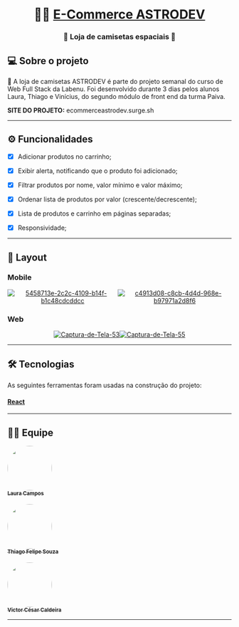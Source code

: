 <h1 align="center">
     🛒🚀 <a href="#" alt="site do projeto" target="_blank"> E-Commerce ASTRODEV </a> 
</h1>

<h3 align="center">
    🛒 Loja de camisetas espaciais 🚀
</h3>


## 💻 Sobre o projeto 

🚀 A loja de camisetas ASTRODEV é parte do projeto semanal do curso de Web Full Stack da Labenu. 
Foi desenvolvido durante 3 dias pelos alunos Laura, Thiago e Vinícius, do segundo módulo de front end da turma Paiva.
<br>

<b>SITE DO PROJETO:</b> ecommerceastrodev.surge.sh



---

## ⚙️ Funcionalidades

  - [x] Adicionar produtos no carrinho;
  - [x] Exibir alerta, notificando que o produto foi adicionado; 
  - [x] Filtrar produtos por nome, valor mínimo e valor máximo;
  - [x] Ordenar lista de produtos por valor (crescente/decrescente);
  - [x] Lista de produtos e carrinho em páginas separadas;
  - [x] Responsividade; 
 

---

## 🎨 Layout

### Mobile

<p align="center" style="display: flex; align-items: flex-start; justify-content: center;">
     <a href="https://ibb.co/3f6FbLT"><img src="https://i.ibb.co/ZH4grkf/5458713e-2c2c-4109-b14f-b1c48cdcddcc.jpg" alt="5458713e-2c2c-4109-b14f-b1c48cdcddcc" border="0"></a>
     <a href="https://ibb.co/PrdcCR9"><img src="https://i.ibb.co/7SqnyHR/c4913d08-c8cb-4d4d-968e-b97971a2d8f6.jpg" alt="c4913d08-c8cb-4d4d-968e-b97971a2d8f6" border="0"></a>
     
  


</p>

### Web

<p align="center" style="display: flex; align-items: flex-start; justify-content: center;">
 <a href="https://ibb.co/x614k2H"><img src="https://i.ibb.co/nj7WGwC/Captura-de-Tela-53.png" alt="Captura-de-Tela-53" border="0" /></a>
     <br/>
 <a href="https://ibb.co/9pzSb5T"><img src="https://i.ibb.co/rQTNxr6/Captura-de-Tela-55.png" alt="Captura-de-Tela-55" border="0"></a>    
</p>

---

## 🛠 Tecnologias

As seguintes ferramentas foram usadas na construção do projeto:

#### [React](https://reactjs.org/)  


---

## 👨‍💻 Equipe


<a href="https://github.com/lausmpc">
 <img style="border-radius: 50%;" src="https://avatars.githubusercontent.com/u/81258211?v=4" width="100px;" alt=""/>
 <br />
 <sub><b>Laura Campos</b></sub></a> <a href="https://github.com/lausmpc" title="github"></a>
 <br>
 <br>

<a href="https://github.com/thiago-felipe-99">
 <img style="border-radius: 50%;" src="https://avatars.githubusercontent.com/u/77975911?v=4" width="100px;" alt=""/>
 <br>
 <sub><b>Thiago Felipe Souza</b></sub></a> <a href="https://github.com/thiago-felipe-99" title="github"></a>
 <br>
 <br>

<a href="https://github.com/VictorCCal22">
 <img style="border-radius: 50%;" src="https://avatars.githubusercontent.com/u/81269490?v=4" width="100px;" alt=""/>
 <br />
 <sub><b>Victor César Caldeira</b></sub></a> <a href="https://github.com/VictorCCal22" title="github"></a>
 <br>
 

---

